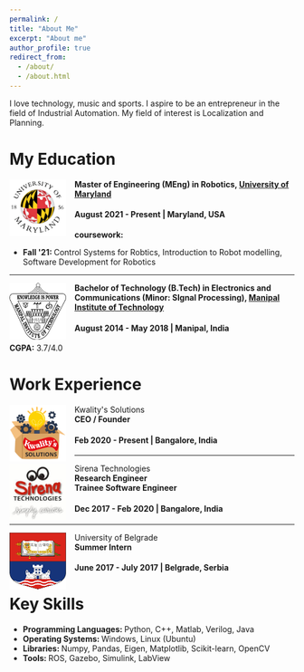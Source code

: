 ```yaml
---
permalink: /
title: "About Me"
excerpt: "About me"
author_profile: true
redirect_from: 
  - /about/
  - /about.html
---
```


I love technology, music and sports. I aspire to be an entrepreneur in the field of Industrial Automation. My field of interest is Localization and Planning. 

# My Education
<img align="left" height="100" width="100" src="../images/umd.jpg" style="padding-right:15px">

**Master of Engineering (MEng) in Robotics, [University of Maryland](https://www.umd.edu/)**
#### August 2021 - Present | Maryland, USA
<strong>coursework:</strong>
* <strong>Fall '21: </strong>Control Systems for Robtics, Introduction to Robot modelling, Software Development for Robotics <br>

-----
<img align="left" height="100" width="100" src="../images/mit.png" style="padding-right:15px">

**Bachelor of Technology (B.Tech) in Electronics and Communications (Minor: SIgnal Processing), [Manipal Institute of Technology](https://manipal.edu/mit.html)**
#### August 2014 - May 2018 | Manipal, India
<strong>CGPA:</strong> 3.7/4.0 <br>

# Work Experience
<img align="left" height="100" width="100" src="../images/Kwality-classic.png" style="padding-right:15px">

Kwality's Solutions<br>
**CEO / Founder**
#### Feb 2020 - Present | Bangalore, India<br>

-----
<img align="left" height="100" width="100" src="../images/sirena.jpeg" style="padding-right:15px">

Sirena Technologies<br>
**Research Engineer**<br>
**Trainee Software Engineer**
#### Dec 2017 - Feb 2020 | Bangalore, India<br>

-----
<img align="left" height="100" width="100" src="../images/ub.png" style="padding-right:15px">

University of Belgrade<br>
**Summer Intern**
#### June 2017 - July 2017 | Belgrade, Serbia<br>

# Key Skills
* <strong> Programming Languages: </strong> Python, C++, Matlab, Verilog, Java <br>
* <strong> Operating Systems: </strong> Windows, Linux (Ubuntu) <br>
* <strong> Libraries: </strong> Numpy, Pandas, Eigen, Matplotlib, Scikit-learn, OpenCV <br>
* <strong> Tools: </strong> ROS, Gazebo, Simulink, LabView <br>
